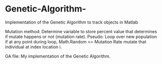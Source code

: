 # Genetic-Algorithm-
Implementation of the Genetic Algorithm to track objects in Matlab


Mutation method:
  Determine variable to store percent value that determines if mutate happens or not (mutation rate).
  Pseudo:
    Loop over new population
    if at any point during loop, Math.Random <= Mutation Rate
      mutate that individual at index location i.
      
      
      
GA file:
  My implementation of the Genetic Algorithm. 
    
